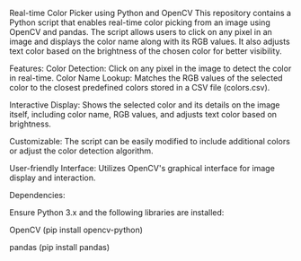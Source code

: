 Real-time Color Picker using Python and OpenCV
This repository contains a Python script that enables real-time color picking from an image using OpenCV and pandas. The script allows users to click on any pixel in an image and displays the color name along with its RGB values. It also adjusts text color based on the brightness of the chosen color for better visibility.

Features:
Color Detection: Click on any pixel in the image to detect the color in real-time.
Color Name Lookup: Matches the RGB values of the selected color to the closest predefined colors stored in a CSV file (colors.csv).

Interactive Display: Shows the selected color and its details on the image itself, including color name, RGB values, and adjusts text color based on brightness.

Customizable: The script can be easily modified to include additional colors or adjust the color detection algorithm.

User-friendly Interface: Utilizes OpenCV's graphical interface for image display and interaction.

Dependencies:

Ensure Python 3.x and the following libraries are installed:

OpenCV (pip install opencv-python)

pandas (pip install pandas)
